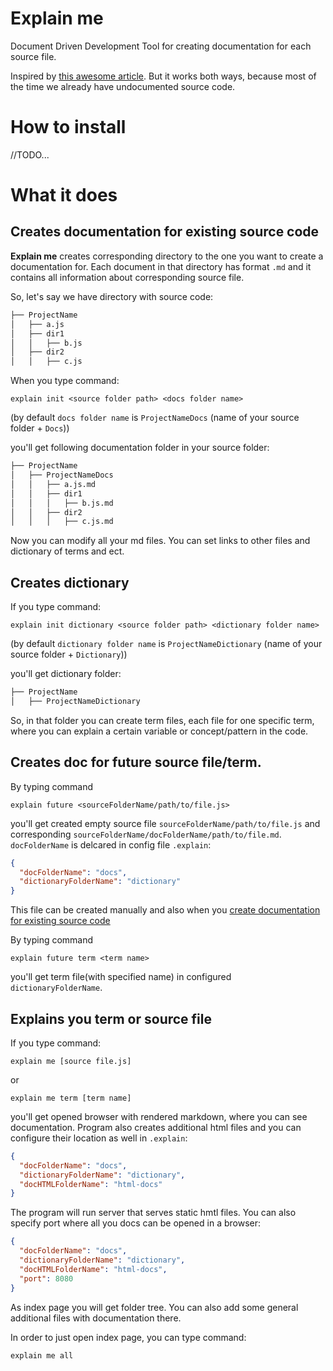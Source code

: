 # Explain me
Document Driven Development Tool for creating documentation for each source file.

Inspired by [this awesome article](https://blog.izs.me/2017/06/documentation-driven-development/). But it works both ways, because most of the time we already have undocumented source code.

# How to install

//TODO...

# What it does

## Creates documentation for existing source code

**Explain me** creates corresponding directory to the one you want to create a documentation for. Each document in that directory has format `.md` and it contains all information about corresponding source file.

So, let's say we have directory with source code:

```bash
├── ProjectName
│   ├── a.js
│   ├── dir1
│   │   ├── b.js
│   ├── dir2
│   │   ├── c.js
```
When you type command:

```
explain init <source folder path> <docs folder name>
```
(by default `docs folder name` is `ProjectNameDocs` (name of your source folder + `Docs`))

you'll get following documentation folder in your source folder:

```bash
├── ProjectName
│   ├── ProjectNameDocs
│   │   ├── a.js.md
│   │   ├── dir1
│   │   │   ├── b.js.md
│   │   ├── dir2
│   │   │   ├── c.js.md
```

Now you can modify all your md files. You can set links to other files and dictionary of terms and ect.

## Creates dictionary

If you type command:

```
explain init dictionary <source folder path> <dictionary folder name>
```

(by default `dictionary folder name` is `ProjectNameDictionary` (name of your source folder + `Dictionary`))

you'll get dictionary folder:

```bash
├── ProjectName
│   ├── ProjectNameDictionary
```

So, in that folder you can create term files, each file for one specific term, where you can explain a certain variable or concept/pattern in the code.

## Creates doc for future source file/term.

By typing command

```
explain future <sourceFolderName/path/to/file.js>
```

you'll get created empty source file `sourceFolderName/path/to/file.js` and corresponding `sourceFolderName/docFolderName/path/to/file.md`. `docFolderName` is delcared in config file `.explain`:

```json
{
  "docFolderName": "docs",
  "dictionaryFolderName": "dictionary"
}
```

This file can be created manually and also when you [create documentation for existing source code](#creates-documentation-for-existing-source-code)

By typing command

```
explain future term <term name>
```

you'll get term file(with specified name) in configured `dictionaryFolderName`.

## Explains you term or source file

If you type command:

```
explain me [source file.js]
```

or

```
explain me term [term name]
```

you'll get opened browser with rendered markdown, where you can see documentation. Program also creates additional html files and you can configure their location as well in `.explain`:

```json
{
  "docFolderName": "docs",
  "dictionaryFolderName": "dictionary",
  "docHTMLFolderName": "html-docs"
}
```

The program will run server that serves static hmtl files. You can also specify port where all you docs can be opened in a browser:

```json
{
  "docFolderName": "docs",
  "dictionaryFolderName": "dictionary",
  "docHTMLFolderName": "html-docs",
  "port": 8080
}
```
As index page you will get folder tree. You can also add some general additional files with documentation there.

In order to just open index page, you can type command:

```
explain me all
```
